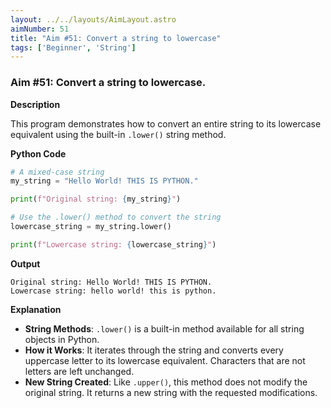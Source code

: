 ```yaml
---
layout: ../../layouts/AimLayout.astro
aimNumber: 51
title: "Aim #51: Convert a string to lowercase"
tags: ['Beginner', 'String']
---
```


### Aim #51: Convert a string to lowercase.

**Description**

This program demonstrates how to convert an entire string to its lowercase equivalent using the built-in `.lower()` string method.

**Python Code**

```python
# A mixed-case string
my_string = "Hello World! THIS IS PYTHON."

print(f"Original string: {my_string}")

# Use the .lower() method to convert the string
lowercase_string = my_string.lower()

print(f"Lowercase string: {lowercase_string}")
```

**Output**

```text
Original string: Hello World! THIS IS PYTHON.
Lowercase string: hello world! this is python.
```

**Explanation**

- **String Methods**: `.lower()` is a built-in method available for all string objects in Python.
- **How it Works**: It iterates through the string and converts every uppercase letter to its lowercase equivalent. Characters that are not letters are left unchanged.
- **New String Created**: Like `.upper()`, this method does not modify the original string. It returns a new string with the requested modifications.
